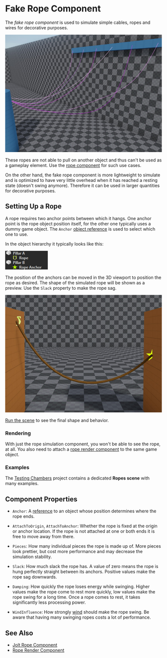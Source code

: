 # Fake Rope Component

The *fake rope component* is used to simulate simple cables, ropes and wires for decorative purposes.

![Fake Ropes](media/fake-rope-component.jpg)

These ropes are not able to pull on another object and thus can't be used as a gameplay element. Use the [rope component](../physics/jolt/special/jolt-rope-component.md) for such use cases.

On the other hand, the fake rope component is more lightweight to simulate and is optimized to have very little overhead when it has reached a resting state (doesn't swing anymore). Therefore it can be used in larger quantities for decorative purposes.

## Setting Up a Rope

A rope requires two anchor points between which it hangs. One anchor point is the rope object position itself, for the other one typically uses a dummy game object. The `Anchor` [object reference](../scenes/object-references.md) is used to select which one to use.

In the object hierarchy it typically looks like this:

![Rope Objects](media/fake-rope-hierarchy.png)

The position of the anchors can be moved in the 3D viewport to position the rope as desired. The shape of the simulated rope will be shown as a preview. Use the `Slack` property to make the rope sag.

![Basic Rope Config](media/fake-rope-config.jpg)

[Run the scene](../editor/run-scene.md) to see the final shape and behavior.

### Rendering

With just the rope simulation component, you won't be able to see the rope, at all. You also need to attach a [rope render component](rope-render-component.md) to the same game object.

### Examples

The [Testing Chambers](../../samples/testing-chambers.md) project contains a dedicated **Ropes scene** with many examples.

## Component Properties

* `Anchor`: A [reference](../scenes/object-references.md) to an object whose position determines where the rope ends.

* `AttachToOrigin`, `AttachToAnchor`: Whether the rope is fixed at the origin or anchor location. If the rope is not attached at one or both ends it is free to move away from there.

* `Pieces`: How many individual pieces the rope is made up of. More pieces look prettier, but cost more performance and may decrease the simulation stability.

* `Slack`: How much slack the rope has. A value of zero means the rope is hung perfectly straight between its anchors. Positive values make the rope sag downwards.

* `Damping`: How quickly the rope loses energy while swinging. Higher values make the rope come to rest more quickly, low values make the rope swing for a long time. Once a rope comes to rest, it takes significantly less processing power.

* `WindInfluence`: How strongly [wind](wind.md) should make the rope swing. Be aware that having many swinging ropes costs a lot of performance.

## See Also

* [Jolt Rope Component](../physics/jolt/special/jolt-rope-component.md)
* [Rope Render Component](rope-render-component.md)
